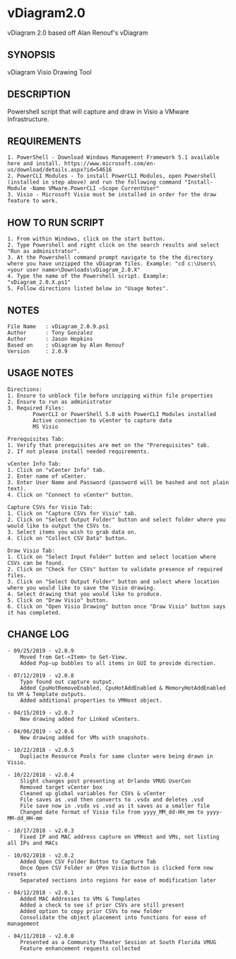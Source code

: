 # vDiagram2.0
vDiagram 2.0 based off Alan Renouf's vDiagram

## SYNOPSIS
vDiagram Visio Drawing Tool

## DESCRIPTION
Powershell script that will capture and draw in Visio a VMware Infrastructure.

## REQUIREMENTS
	1. PowerShell - Download Windows Management Framework 5.1 available here and install. https://www.microsoft.com/en-us/download/details.aspx?id=54616
	2. PowerCLI Modules - To install PowerCLI Modules, open Powershell (installed in step above) and run the following command "Install-Module -Name VMware.PowerCLI –Scope CurrentUser"
	3. Visio - Microsoft Visio must be installed in order for the draw feature to work.

## HOW TO RUN SCRIPT
	1. From within Windows, click on the start button.
	2. Type Powershell and right click on the search results and select "Run as administrator".
	3. At the Powershell command prompt navigate to the the directory where you have unzipped the vDiagram files. Example: "cd c:\Users\<your user name>\Downloads\vDiagram_2.0.X"
	4. Type the name of the Powershell script. Example: "vDiagram_2.0.X.ps1"
	5. Follow directions listed below in "Usage Notes".

## NOTES
	File Name	: vDiagram_2.0.9.ps1
	Author		: Tony Gonzalez
	Author		: Jason Hopkins
	Based on	: vDiagram by Alan Renouf
	Version		: 2.0.9

## USAGE NOTES
	Directions:
	1. Ensure to unblock file before unzipping within file properties
	2. Ensure to run as administrator
	3. Required Files:
            PowerCLI or PowerShell 5.0 with PowerCLI Modules installed
            Active connection to vCenter to capture data
            MS Visio
	    
	Prerequisites Tab:
	1. Verify that prerequisites are met on the "Prerequisites" tab.
	2. If not please install needed requirements.
	
	vCenter Info Tab:
	1. Click on "vCenter Info" tab.
	2. Enter name of vCenter.
	3. Enter User Name and Password (password will be hashed and not plain text).
	4. Click on "Connect to vCenter" button.
	
	Capture CSVs for Visio Tab:
	1. Click on "Capture CSVs for Visio" tab.
	2. Click on "Select Output Folder" button and select folder where you would like to output the CSVs to.
	3. Select items you wish to grab data on.
	4. Click on "Collect CSV Data" button.
	
	Draw Visio Tab:
	1. Click on "Select Input Folder" button and select location where CSVs can be found.
	2. Click on "Check for CSVs" button to validate presence of required files.
	3. Click on "Select Output Folder" button and select where location where you would like to save the Visio drawing.
	4. Select drawing that you would like to produce.
	5. Click on "Draw Visio" button.
	6. Click on "Open Visio Drawing" button once "Draw Visio" button says it has completed.

## CHANGE LOG
	- 09/25/2019 - v2.0.9
		Moved from Get-<Item> to Get-View.
		Added Pop-up bubbles to all items in GUI to provide direction.

	- 07/12/2019 - v2.0.8
		Typo found out capture output.
		Added CpuHotRemoveEnabled, CpuHotAddEnabled & MemoryHotAddEnabled to VM & Template outputs.
		Added additional properties to VMHost object.
	
	- 04/15/2019 - v2.0.7
		New drawing added for Linked vCenters.
		
	- 04/06/2019 - v2.0.6
		New drawing added for VMs with snapshots.

	- 10/22/2018 - v2.0.5
		Dupliacte Resource Pools for same cluster were being drawn in Visio.
		
	- 10/22/2018 - v2.0.4
		Slight changes post presenting at Orlando VMUG UserCon
		Removed target vCenter box
		Cleaned up global variables for CSVs & vCenter
		File saves as .vsd then converts to .vsdx and deletes .vsd
		File save now in .vsdx vs .vsd as it saves as a smaller file
		Changed date format of Visio file from yyyy_MM_dd-HH_mm to yyyy-MM-dd_HH-mm
				
	- 10/17/2018 - v2.0.3
		Fixed IP and MAC address capture on VMHost and VMs, not listing all IPs and MACs
	
	- 10/02/2018 - v2.0.2
		Added Open CSV Folder Button to Capture Tab
		Once Open CSV Folder or OPen Visio Button is clicked form now resets
		Separated sections into regions for ease of modification later
	
	- 04/12/2018 - v2.0.1
		Added MAC Addresses to VMs & Templates
		Added a check to see if prior CSVs are still present
		Added option to copy prior CSVs to new folder
		Consolidate the object placement into functions for ease of management

	- 04/11/2018 - v2.0.0
		Presented as a Community Theater Session at South Florida VMUG
		Feature enhancement requests collected
